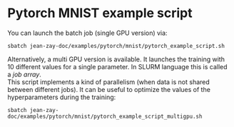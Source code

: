 # Pytorch MNIST example script

You can launch the batch job (single GPU version) via:
```
sbatch jean-zay-doc/examples/pytorch/mnist/pytorch_example_script.sh
```

Alternatively, a multi GPU version is available. It launches the training with
10 different values for a single parameter. In SLURM language this is called a
*job array*.  
This script implements a kind of parallelism (when data is not shared between
different jobs). It can be useful to optimize the values of the hyperparameters
during the training:
```
sbatch jean-zay-doc/examples/pytorch/mnist/pytorch_example_script_multigpu.sh
```

